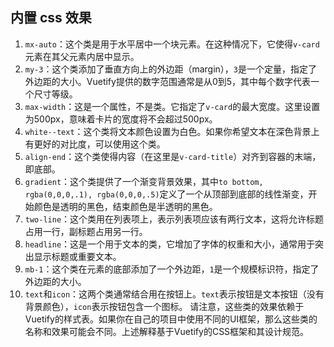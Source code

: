 
## 内置 css 效果
 1. `mx-auto`：这个类是用于水平居中一个块元素。在这种情况下，它使得`v-card`元素在其父元素内居中显示。
 2. `my-3`：这个类添加了垂直方向上的外边距（margin），`3`是一个定量，指定了外边距的大小。Vuetify提供的数字范围通常是从0到5，其中每个数字代表一个尺寸等级。
 3. `max-width`：这是一个属性，不是类。它指定了`v-card`的最大宽度。这里设置为500px，意味着卡片的宽度将不会超过500px。
 4. `white--text`：这个类将文本颜色设置为白色。如果你希望文本在深色背景上有更好的对比度，可以使用这个类。 
 5. `align-end`：这个类使得内容（在这里是`v-card-title`）对齐到容器的末端，即底部。 
 6. `gradient`：这个类提供了一个渐变背景效果，其中`to bottom, rgba(0,0,0,.1), rgba(0,0,0,.5)`定义了一个从顶部到底部的线性渐变，开始颜色是透明的黑色，结束颜色是半透明的黑色。 
 7. `two-line`：这个类用在列表项上，表示列表项应该有两行文本，这将允许标题占用一行，副标题占用另一行。 
 8. `headline`：这是一个用于文本的类，它增加了字体的权重和大小，通常用于突出显示标题或重要文本。 
 9. `mb-1`：这个类在元素的底部添加了一个外边距，`1`是一个规模标识符，指定了外边距的大小。 
 10. `text`和`icon`：这两个类通常结合用在按钮上。`text`表示按钮是文本按钮（没有背景颜色），`icon`表示按钮包含一个图标。 请注意，这些类的效果依赖于Vuetify的样式表。如果你在自己的项目中使用不同的UI框架，那么这些类的名称和效果可能会不同。上述解释基于Vuetify的CSS框架和其设计规范。